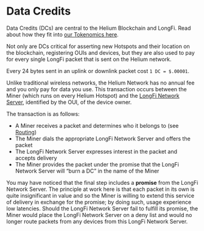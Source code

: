 # Data Credits

Data Credits \(DCs\) are central to the Helium Blockchain and LongFi. Read about how they fit into [our Tokenomics here](https://github.com/helium/devdocs/tree/67b988ec351854ec4b7608e12b5b8f47f2456abf/docs/blockchain/tokens/README.md). 

Not only are DCs critical for asserting new Hotspots and their location on the blockchain, registering OUIs and devices, but they are also used to pay for every single LongFi packet that is sent on the Helium network.

Every 24 bytes sent in an uplink or downlink packet cost `1 DC = $.00001`.

Unlike traditional wireless networks, the Helium Network has no annual fee and you only pay for data you use. This transaction occurs between the Miner \(which runs on every Helium Hotspot\) and the [LongFi Network Server](https://github.com/helium/devdocs/tree/67b988ec351854ec4b7608e12b5b8f47f2456abf/longfi/longfi-network-server/README.md), identified by the OUI, of the device owner.

The transaction is as follows:

* A Miner receives a packet and determines who it belongs to \(see [Routing](https://github.com/helium/devdocs/tree/67b988ec351854ec4b7608e12b5b8f47f2456abf/longfi/longfi-routing/README.md)\)
* The Miner dials the appropriate LongFi Network Server and offers the packet
* The LongFi Network Server expresses interest in the packet and accepts delivery
* The Miner provides the packet under the promise that the LongFi Network Server will “burn a DC” in the name of the Miner

You may have noticed that the final step includes a **promise** from the LongFi Network Server. The principle at work here is that each packet in its own is quite insignificant in value and so the Miner is willing to extend this service of delivery in exchange for the promise; by doing such, usage experience low latencies. Should the LongFi Network Server fail to fulfill its promise, the Miner would place the LongFi Network Server on a deny list and would no longer route packets from any devices from this LongFi Network Server.

